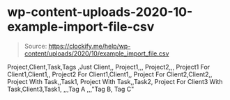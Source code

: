 # wp-content-uploads-2020-10-example-import-file-csv

> Source: https://clockify.me/help/wp-content/uploads/2020/10/example_import_file.csv

Project,Client,Task,Tags
,Just Client,,
Project1,,,
Project2,,,
Project1 For Client1,Client1,,
Project2 For Client1,Client1,,
Project For Client2,Client2,,
Project With Task,,Task1,
Project With Task,,Task2,
Project For Client3 With Task,Client3,Task1,
,,,Tag A
,,,"Tag B, Tag C"